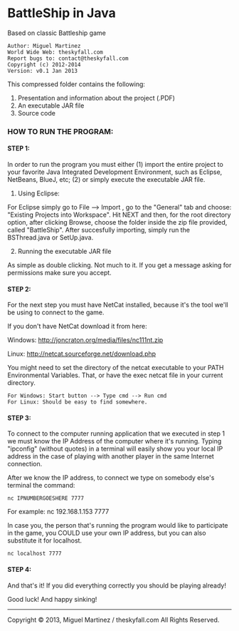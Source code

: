 # BattleShip in Java
Based on classic Battleship game


```
Author: Miguel Martinez
World Wide Web: theskyfall.com
Report bugs to: contact@theskyfall.com
Copyright (c) 2012-2014
Version: v0.1 Jan 2013
```


This compressed folder contains the following:

1. Presentation and information about the project (.PDF)
2. An executable JAR file
3. Source code


### HOW TO RUN THE PROGRAM:

#### STEP 1:

In order to run the program you must either (1) import the entire project to your favorite Java Integrated Development Environment, such as Eclipse, NetBeans, BlueJ, etc; (2) or simply execute the executable JAR file. 

1) Using Eclipse:

For Eclipse simply go to File --> Import , go to the "General" tab and choose: "Existing Projects into Workspace". Hit NEXT and then, for the root directory option, after clicking Browse, choose the folder inside the zip file provided, called "BattleShip". After succesfully importing, simply run the BSThread.java or SetUp.java.

2) Running the executable JAR file

As simple as double clicking. Not much to it. If you get a message asking for permissions make sure you accept.

#### STEP 2:

For the next step you must have NetCat installed, because it's the tool we'll be using to connect to the game. 

If you don't have NetCat download it from here:

Windows: http://joncraton.org/media/files/nc111nt.zip

Linux: http://netcat.sourceforge.net/download.php

You might need to set the directory of the netcat executable to your PATH Environmental Variables. That, or have the exec netcat file in your current directory.

```
For Windows: Start button --> Type cmd --> Run cmd
For Linux: Should be easy to find somewhere.
```

#### STEP 3:

To connect to the computer running application that we executed in step 1 we must know the IP Address of the computer where it's running. Typing "ipconfig" (without 
quotes) in a terminal will easily show you your local IP address in the case of playing with another player in the same Internet connection.

After we know the IP address, to connect we type on somebody else's terminal the command:

```
nc IPNUMBERGOESHERE 7777
```

For example: nc 192.168.1.153 7777

In case you, the person that's running the program would like to participate in the game, you COULD use your own IP address, but you can also substitute it for localhost.

```
nc localhost 7777
```

#### STEP 4:

And that's it! If you did everything correctly you should be playing already!

Good luck! And happy sinking!


-------
Copyright © 2013, Miguel Martinez / theskyfall.com
All Rights Reserved.
